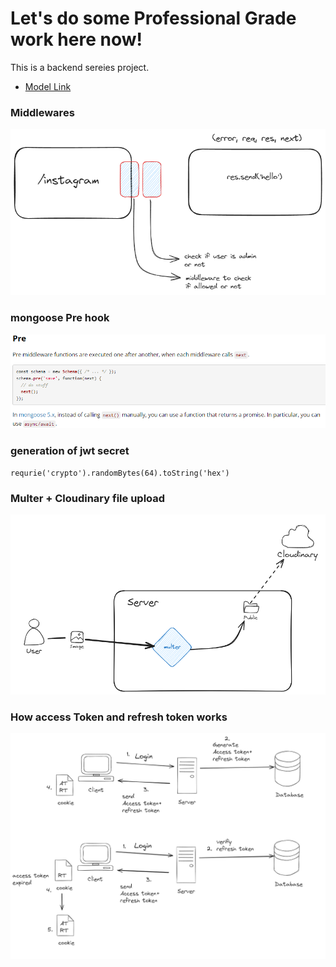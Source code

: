# Let's do some Professional Grade work here now!

This is a backend sereies project.

- [Model Link](https://app.eraser.io/workspace/YtPqZ1VogxGy1jzIDkzj)

### Middlewares

![alt text](screenshots/image.png)

### mongoose Pre hook

![alt text](screenshots/image-1.png)

### generation of jwt secret

```
requrie('crypto').randomBytes(64).toString('hex')
```

### Multer + Cloudinary file upload

![alt text](screenshots/image-2.png)

### How access Token and refresh token works

![alt text](screenshots/image-4.png)
